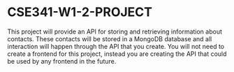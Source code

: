 # CSE341-W1-2-PROJECT
This project will provide an API for storing and retrieving information about contacts. These contacts will be stored in a MongoDB database and all interaction will happen through the API that you create. You will not need to create a frontend for this project, instead you are creating the API that could be used by any frontend in the future.
